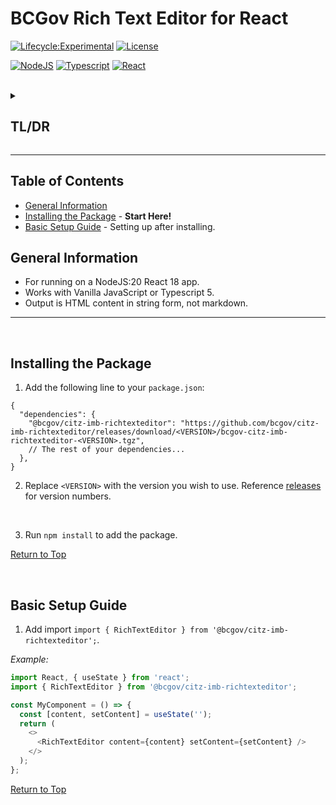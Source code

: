 # BCGov Rich Text Editor for React

[![Lifecycle:Experimental](https://img.shields.io/badge/Lifecycle-Experimental-339999)](Redirect-URL)
[![License](https://img.shields.io/badge/License-Apache%202.0-blue.svg)](LICENSE)

[![NodeJS](https://img.shields.io/badge/Node.js_20-43853D?style=for-the-badge&logo=node.js&logoColor=white)](NodeJS)
[![Typescript](https://img.shields.io/badge/TypeScript_5-007ACC?style=for-the-badge&logo=typescript&logoColor=white)](Typescript)
[![React](https://img.shields.io/badge/-ReactJs-61DAFB?logo=react&logoColor=white&style=for-the-badge)](React)

<br />

<details>
<summary><h2>TL/DR</h2></summary>

1. Install package by following the steps at [Installing the Package](#installing-the-package).
2. Set up the package by following the steps at [Basic Setup Guide](#basic-setup-guide).
3. Output is HTML content in string form, not markdown.

</details>

---

## Table of Contents

- [General Information](#general-information)
- [Installing the Package](#installing-the-package) - **Start Here!**
- [Basic Setup Guide](#basic-setup-guide) - Setting up after installing.

## General Information

- For running on a NodeJS:20 React 18 app.
- Works with Vanilla JavaScript or Typescript 5.
- Output is HTML content in string form, not markdown.

---

<br />

## Installing the Package

1. Add the following line to your `package.json`:

``` JSON5
{
  "dependencies": {
    "@bcgov/citz-imb-richtexteditor": "https://github.com/bcgov/citz-imb-richtexteditor/releases/download/<VERSION>/bcgov-citz-imb-richtexteditor-<VERSION>.tgz",
    // The rest of your dependencies...
  },
}
```

2. Replace `<VERSION>` with the version you wish to use. Reference [releases] for version numbers.

<br />

3. Run `npm install` to add the package.

[Return to Top](#bcgov-rich-text-editor-for-react)

<br />

## Basic Setup Guide

1. Add import `import { RichTextEditor } from '@bcgov/citz-imb-richtexteditor';`.

*Example:*

```JavaScript
import React, { useState } from 'react';
import { RichTextEditor } from '@bcgov/citz-imb-richtexteditor';

const MyComponent = () => {
  const [content, setContent] = useState('');
  return (
    <>
      <RichTextEditor content={content} setContent={setContent} />
    </>
  );
};
```

[Return to Top](#bcgov-rich-text-editor-for-react)

<!-- Link References -->

[releases]: https://github.com/bcgov/citz-imb-richtexteditor/releases
